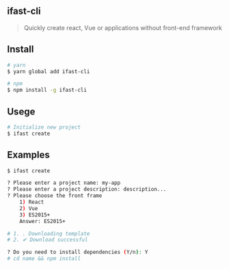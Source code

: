 ## ifast-cli

> Quickly create react, Vue or applications without front-end framework

## Install
```bash
# yarn
$ yarn global add ifast-cli

# npm
$ npm install -g ifast-cli
```

## Usege

```bash
# Initialize new project
$ ifast create
```

## Examples
```bash
$ ifast create

? Please enter a project name: my-app
? Please enter a project description: description...
? Please choose the front frame
    1) React
    2) Vue
    3) ES2015+
    Answer: ES2015+

# 1. . Downloading template
# 2. ✔ Download successful

? Do you need to install dependencies (Y/n): Y
# cd name && npm install
```